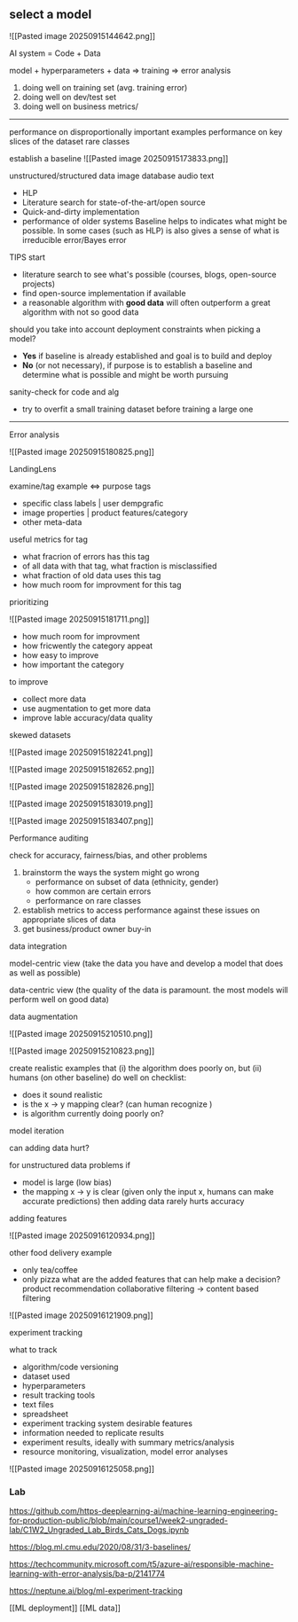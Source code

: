 ## select a model

![[Pasted image 20250915144642.png]]

AI system = Code + Data

model + hyperparameters + data => training => error analysis

1. doing well on training set (avg. training error)
2. doing well on dev/test set
3. doing well on business metrics/

___

performance on disproportionally important examples
performance on key slices of the dataset
rare classes

establish a baseline
![[Pasted image 20250915173833.png]]

unstructured/structured data
image             database
audio
text

* HLP
* Literature search for state-of-the-art/open source
* Quick-and-dirty implementation
* performance of older systems
Baseline helps to indicates what might be possible. In some cases (such as HLP) is also gives a sense of what is irreducible error/Bayes error


TIPS
start
* literature search to see what's possible (courses, blogs, open-source projects)
* find open-source implementation if available
* a reasonable algorithm with **good data** will often outperform a great algorithm with not so good data

should you take into account deployment constraints when picking a model?
- **Yes** if baseline is already established and goal is to build and deploy
- **No** (or not necessary), if purpose is to establish a baseline and determine what is possible and might be worth pursuing

sanity-check for code and alg
* try to overfit a small training dataset before training a large one

___
Error analysis

![[Pasted image 20250915180825.png]]

LandingLens

examine/tag example <=> purpose tags
* specific class labels |  user dempgrafic
* image properties    | product features/category
* other meta-data

useful metrics for tag
- what fracrion of errors has this tag
- of all data with that tag, what fraction is misclassified
- what fraction of old data uses this tag
- how much room for improvment for this tag 

prioritizing

![[Pasted image 20250915181711.png]]

- how much room for improvment
- how fricwently the category appeat
- how easy to improve 
- how important the category

to improve
- collect more data
- use augmentation to get more data
- improve lable accuracy/data quality


skewed datasets

![[Pasted image 20250915182241.png]]

![[Pasted image 20250915182652.png]]

![[Pasted image 20250915182826.png]]

![[Pasted image 20250915183019.png]]

![[Pasted image 20250915183407.png]]


Performance auditing

check for accuracy, fairness/bias, and other problems
1. brainstorm the ways the system might go wrong
   * performance on subset of data (ethnicity, gender)
   * how common are certain errors
   * performance on rare classes
1. establish metrics to access performance against these issues on appropriate slices of data
2. get business/product owner buy-in

data integration

model-centric view (take the data you have and develop a model that does as well as possible)

data-centric view (the quality of the data is paramount. the most models will perform well on good data)

data augmentation

![[Pasted image 20250915210510.png]]

![[Pasted image 20250915210823.png]]

create realistic examples that (i) the algorithm does poorly on, but (ii) humans (on other baseline) do well on
checklist:
- does it sound realistic
- is the x -> y mapping clear? (can human recognize )
- is algorithm currently doing poorly on?

model iteration

can adding data hurt?

for unstructured data problems if
- model is large (low bias)
- the mapping x -> y is clear (given only the input x, humans can make accurate predictions)
then adding data rarely hurts accuracy

adding features

![[Pasted image 20250916120934.png]]

other food delivery example
- only tea/coffee
- only pizza
what are the added features that can help make a decision?
product recommendation
collaborative filtering -> content based filtering

![[Pasted image 20250916121909.png]]

experiment tracking

what to track
- algorithm/code versioning
- dataset used
- hyperparameters
- result
tracking tools
- text files
- spreadsheet
- experiment tracking system
desirable features
- information needed to replicate results
- experiment results, ideally with summary metrics/analysis
- resource monitoring, visualization, model error analyses

![[Pasted image 20250916125058.png]]

### Lab
https://github.com/https-deeplearning-ai/machine-learning-engineering-for-production-public/blob/main/course1/week2-ungraded-lab/C1W2_Ungraded_Lab_Birds_Cats_Dogs.ipynb

https://blog.ml.cmu.edu/2020/08/31/3-baselines/

https://techcommunity.microsoft.com/t5/azure-ai/responsible-machine-learning-with-error-analysis/ba-p/2141774

https://neptune.ai/blog/ml-experiment-tracking


[[ML deployment]]
[[ML data]]
